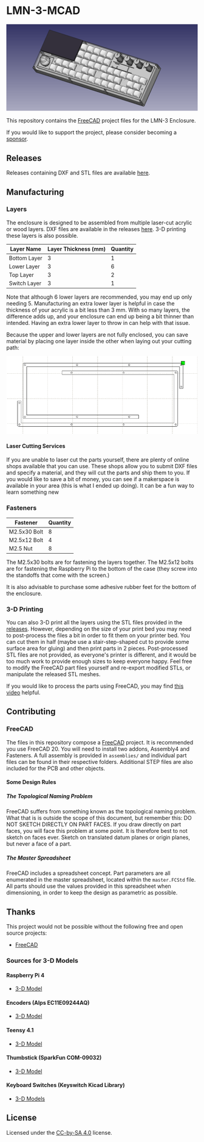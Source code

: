 # LMN-3-MCAD

![screenshot of Assembly](images/assembly.png)

This repository contains the [FreeCAD](https://www.freecadweb.org/) project files for the LMN-3 Enclosure.

If you would like to support the project, please consider becoming a [sponsor](https://github.com/sponsors/stonepreston).

## Releases
Releases containing DXF and STL files are available [here](https://github.com/FundamentalFrequency/LMN-3-MCAD/releases). 

## Manufacturing

### Layers
The enclosure is designed to be assembled from multiple laser-cut acrylic or wood layers. DXF files are available in the releases [here](https://github.com/FundamentalFrequency/LMN-3-MCAD/releases). 3-D printing these layers is also possible. 

| Layer Name   | Layer Thickness (mm) | Quantity |
|--------------|----------------------|----------|
| Bottom Layer | 3                    | 1        |
| Lower Layer  | 3                    | 6        |
| Top Layer    | 3                    | 2        |
| Switch Layer | 3                    | 1        |

Note that although 6 lower layers are recommended, you may end up only needing 5. Manufacturing an extra lower layer is helpful in case the thickness of your acrylic is a bit less than 3 mm. With so many layers, the difference adds up, and your enclosure can end up being a bit thinner than intended. Having an extra lower layer to throw in can help with that issue. 

Because the upper and lower layers are not fully enclosed, you can save material by placing one layer inside the other when laying out your cutting path:

![Cutting path](images/laser_cutting_upper_and_lower_layers_orientation.PNG)

#### Laser Cutting Services
If you are unable to laser cut the parts yourself, there are plenty of online shops available that you can use. These shops allow you to submit DXF files and specify a material, and they will cut the parts and ship them to you. If you would like to save a bit of money, you can see if a makerspace is available in your area (this is what I ended up doing). It can be a fun way to learn something new

### Fasteners

| Fastener     | Quantity |
|--------------|----------|
| M2.5x30 Bolt | 8        |
| M2.5x12 Bolt | 4        |
| M2.5 Nut     | 8        |

The M2.5x30 bolts are for fastening the layers together. The M2.5x12 bolts are for fastening the Raspberry Pi to the bottom of the case (they screw into the standoffs that come with the screen.)

It is also advisable to purchase some adhesive rubber feet for the bottom of the enclosure. 

### 3-D Printing
You can also 3-D print all the layers using the STL files provided in the [releases](https://github.com/FundamentalFrequency/LMN-3-MCAD/releases). However, depending on the size of your print bed you may need to post-process the files a bit in order to fit them on your printer bed. You can cut them in half (maybe use a stair-step-shaped cut to provide some surface area for gluing) and then print parts in 2 pieces. Post-processed STL files are not provided, as everyone's printer is different, and it would be too much work to provide enough sizes to keep everyone happy. Feel free to modify the FreeCAD part files yourself and re-export modified STLs, or manipulate the released STL meshes. 

If you would like to process the parts using FreeCAD, you may find [this video](https://www.youtube.com/watch?v=tzHkQaHgrfQ) helpful. 

## Contributing
### FreeCAD
The files in this repository compose a [FreeCAD](https://www.freecadweb.org/) project. It is recommended you use FreeCAD 20. You will need to install two addons, Assembly4 and Fasteners. A full assembly is provided in `assemblies/` and individual part files can be found in their respective folders. Additional STEP files are also included for the PCB and other objects. 

#### Some Design Rules
##### The Topological Naming Problem
FreeCAD suffers from something known as the topological naming problem. What that is is outside the scope of this document, but remember this: DO NOT SKETCH DIRECTLY ON PART FACES. If you draw directly on part faces, you will face this problem at some point. It is therefore best to not sketch on faces ever. Sketch on translated datum planes or origin planes, but never a face of a part. 

##### The Master Spreadsheet
FreeCAD includes a spreadsheet concept. Part parameters are all enumerated in the master spreadsheet, located within the `master.FCStd` file. All parts should use the values provided in this spreadsheet when dimensioning, in order to keep the design as parametric as possible. 

## Thanks
This project would not be possible without the following free and open source projects:
- [FreeCAD](https://www.freecadweb.org/)

### Sources for 3-D Models
#### Raspberry Pi 4
- [3-D Model](https://grabcad.com/library/raspberry-pi-4-model-b-1)

#### Encoders (Alps EC11E09244AQ)
- [3-D Model](https://www.snapeda.com/parts/EC11E09244AQ/ALPS/view-part/?welcome=home&t=EC11E)

#### Teensy 4.1
- [3-D Model](https://www.snapeda.com/parts/DEV-16771/SparkFun%20Electronics/view-part/?t=teensy)

#### Thumbstick (SparkFun COM-09032)
- [3-D Model](https://www.snapeda.com/parts/COM-09032/SparkFun%20Electronics/view-part/?t=joystick)

#### Keyboard Switches (Keyswitch Kicad Library)
- [3-D Models](https://github.com/perigoso/keyswitch-kicad-library)

## License
Licensed under the [CC-by-SA 4.0](https://creativecommons.org/licenses/by-sa/4.0/) license. 
